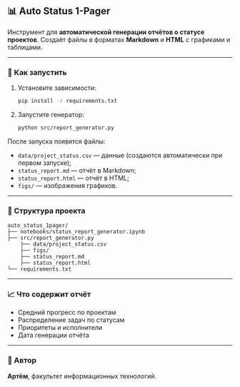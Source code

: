 ## 📊 Auto Status 1-Pager

Инструмент для **автоматической генерации отчётов о статусе проектов**.
Создаёт файлы в форматах **Markdown** и **HTML** с графиками и таблицами.

---

### 🚀 Как запустить

1. Установите зависимости:

   ```bash
   pip install -r requirements.txt
   ```

2. Запустите генератор:

   ```bash
   python src/report_generator.py
   ```

После запуска появятся файлы:

* `data/project_status.csv` — данные (создаются автоматически при первом запуске);
* `status_report.md` — отчёт в Markdown;
* `status_report.html` — отчёт в HTML;
* `figs/` — изображения графиков.

---

### 📂 Структура проекта

```
auto_status_1pager/
├── notebooks/status_report_generator.ipynb
├── src/report_generator.py
    ├── data/project_status.csv
    ├── figs/
    ├── status_report.md
    ├── status_report.html
└── requirements.txt
```

---

### 📈 Что содержит отчёт

* Средний прогресс по проектам
* Распределение задач по статусам
* Приоритеты и исполнители
* Дата генерации отчёта

---

### 👤 Автор

**Артём**, факультет информационных технологий.


